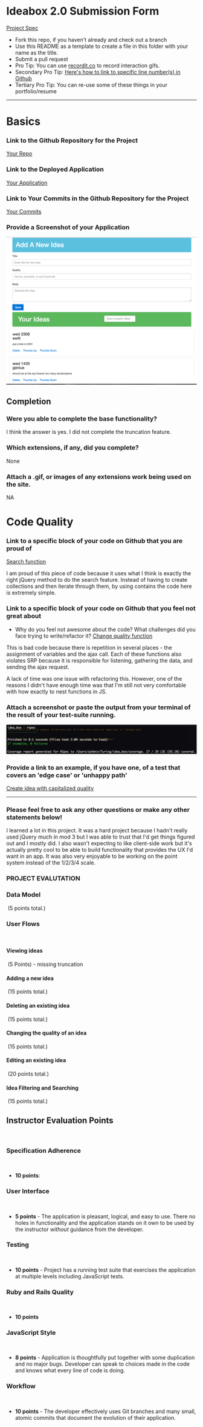 # Ideabox 2.0 Submission Form
[Project Spec](https://github.com/turingschool/curriculum/blob/master/source/projects/revenge_of_idea_box.markdown)

* Fork this repo, if you haven't already and check out a branch
* Use this README as a template to create a file in this folder with your name as the title.
* Submit a pull request
* Pro Tip: You can use [recordit.co](http://recordit.co/) to record interaction gifs.
* Secondary Pro Tip: [Here's how to link to specific line number(s) in Github](http://stackoverflow.com/questions/23821235/how-to-link-to-specific-line-number-on-github)
* Tertiary Pro Tip: You can re-use some of these things in your portfolio/resume

------

# Basics

### Link to the Github Repository for the Project
[Your Repo](https://github.com/theonlyrao/idea_box)

### Link to the Deployed Application
[Your Application](https://aqueous-inlet-88354.herokuapp.com/)

### Link to Your Commits in the Github Repository for the Project
[Your Commits](https://github.com/theonlyrao/idea_box/commits/master)

### Provide a Screenshot of your Application
![screenshot](images/ashwin-screenshot.png)

## Completion

### Were you able to complete the base functionality?
I think the answer is yes. I did not complete the truncation feature.

### Which extensions, if any, did you complete?
None

### Attach a .gif, or images of any extensions work being used on the site.
NA

# Code Quality

### Link to a specific block of your code on Github that you are proud of
[Search function](https://github.com/theonlyrao/idea_box/blob/3a1a1591989e88e9f0f1c25df6b3da48ac2d82bf/app/assets/javascripts/search_ideas.js#L7-L16)

I am proud of this piece of code because it uses what I think is exactly the right jQuery method to do the search feature. Instead of having to create collections and then iterate through them, by using contains the code here is extremely simple.

### Link to a specific block of your code on Github that you feel not great about
* Why do you feel not awesome about the code? What challenges did you face trying to write/refactor it?
[Change quality function](https://github.com/theonlyrao/idea_box/blob/3a1a1591989e88e9f0f1c25df6b3da48ac2d82bf/app/assets/javascripts/change_quality.js#L1-L29)

This is bad code because there is repetition in several places - the assignment of variables and the ajax call. Each of these functions also violates SRP because it is responsible for listening, gathering the data, and sending the ajax request. 

A lack of time was one issue with refactoring this. However, one of the reasons I didn't have enough time was that I'm still not very comfortable with how exactly to nest functions in JS.

### Attach a screenshot or paste the output from your terminal of the result of your test-suite running.
![screenshot](images/ashwin-rspec.png)

### Provide a link to an example, if you have one, of a test that covers an 'edge case' or 'unhappy path'
[Create idea with capitalized quality](https://github.com/theonlyrao/idea_box/blob/3a1a1591989e88e9f0f1c25df6b3da48ac2d82bf/spec/features/guest_can_create_ideas_spec.rb#L24-L43)

-----

### Please feel free to ask any other questions or make any other statements below!
I learned a lot in this project. It was a hard project because I hadn't really used jQuery much in mod 3 but I was able to trust that I'd get things figured out and I mostly did. I also wasn't expecting to like client-side work but it's actually pretty cool to be able to build functionality that provides the UX I'd want in an app. It was also very enjoyable to be working on the point system instead of the 1/2/3/4 scale.


### PROJECT EVALUTATION
### Data Model
​
(5 points total.)
​
### User Flows
​
#### Viewing ideas
​
(5 Points) - missing truncation
​
#### Adding a new idea
​
(15 points total.)
​
#### Deleting an existing idea
​
(15 points total.)
​
#### Changing the quality of an idea
​
(15 points total.)
​
#### Editing an existing idea
​
(20 points total.)

#### Idea Filtering and Searching
​
(15 points total.)
​
## Instructor Evaluation Points
​
### Specification Adherence
​
* **10 points**:
​
### User Interface
​
* **5 points** - The application is pleasant, logical, and easy to use. There no holes in functionality and the application stands on it own to be used by the instructor _without_ guidance from the developer.
​
### Testing
​
* **10 points** - Project has a running test suite that exercises the application at multiple levels including JavaScript tests.
​
### Ruby and Rails Quality
​
* **10 points**
​
### JavaScript Style
​
* **8 points** - Application is thoughtfully put together with some duplication and no major bugs. Developer can speak to choices made in the code and knows what every line of code is doing.

### Workflow
​
* **10 points** - The developer effectively uses Git branches and many small, atomic commits that document the evolution of their application.
